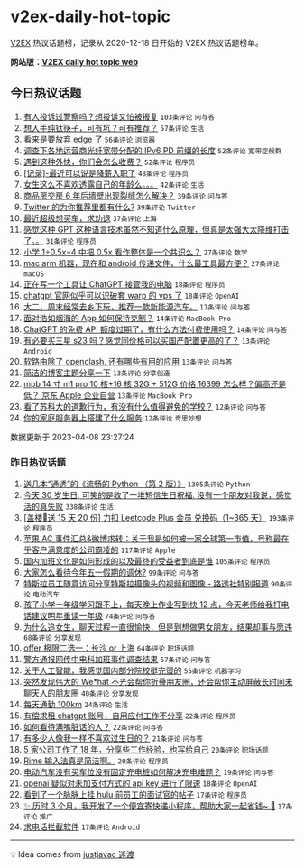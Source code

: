 # v2ex-daily-hot-topic

[V2EX](https://www.v2ex.com/) 热议话题榜，记录从 2020-12-18 日开始的 V2EX 热议话题榜单。

**网站版：[V2EX daily hot topic web](https://boojack.github.io/v2ex-daily-hot-topic-web/)**

## 今日热议话题

<!-- TODAY BEGIN -->

1. [有人投诉过警察吗？想投诉又怕被报复](https://www.v2ex.com/t/930827) `103条评论` `问与答`
1. [想入手纯钛筷子，可有坑？可有推荐？](https://www.v2ex.com/t/930745) `57条评论` `生活`
1. [看来是要放弃 edge 了](https://www.v2ex.com/t/930763) `56条评论` `浏览器`
1. [调查下各地运营商光纤宽带分配的 IPv6 PD 前缀的长度](https://www.v2ex.com/t/930849) `52条评论` `宽带症候群`
1. [遇到这种外快，你们会怎么收费？](https://www.v2ex.com/t/930801) `52条评论` `程序员`
1. [[记录]-最近可以说是降薪入职了](https://www.v2ex.com/t/930734) `48条评论` `程序员`
1. [女生这么不喜欢透露自己的年龄么。。。](https://www.v2ex.com/t/930751) `42条评论` `生活`
1. [商品房交房 6 年后墙壁出现裂缝怎么解决？](https://www.v2ex.com/t/930742) `39条评论` `问与答`
1. [Twitter 的为你推荐里都有什么?](https://www.v2ex.com/t/930787) `39条评论` `Twitter`
1. [最近超级想买车，求劝退](https://www.v2ex.com/t/930841) `37条评论` `上海`
1. [感觉这种 GPT 这种语言技术虽然不知道什么原理，但真是太强大太降维打击了。。](https://www.v2ex.com/t/930758) `31条评论` `程序员`
1. [小学 1÷0.5x=4 中把 0.5x 看作整体是一个共识么？](https://www.v2ex.com/t/930877) `27条评论` `数学`
1. [mac arm 机器，现在和 android 传递文件，什么最工具最方便？](https://www.v2ex.com/t/930732) `27条评论` `macOS`
1. [正在写一个工具让 ChatGPT 接管我的电脑](https://www.v2ex.com/t/930888) `18条评论` `程序员`
1. [chatgpt 官网似乎可以识破套 warp 的 vps 了](https://www.v2ex.com/t/930859) `18条评论` `OpenAI`
1. [大二，周末经常去乡下玩，推荐一款新能源汽车。](https://www.v2ex.com/t/930869) `17条评论` `问与答`
1. [面对浩如烟海的 App 如何保持克制？](https://www.v2ex.com/t/930825) `14条评论` `MacBook Pro`
1. [ChatGPT 的免费 API 额度过期了，有什么方法付费使用吗？](https://www.v2ex.com/t/930736) `14条评论` `问与答`
1. [有必要买三星 s23 吗？感觉同价格可以买国产配置更高的了？](https://www.v2ex.com/t/930881) `13条评论` `Android`
1. [软路由除了 openclash, 还有哪些有用的应用](https://www.v2ex.com/t/930863) `13条评论` `问与答`
1. [简洁的博客主题分享一下](https://www.v2ex.com/t/930777) `13条评论` `分享创造`
1. [mpb 14 寸 m1 pro 10 核+16 核 32G + 512G 价格 16399 怎么样？偏高还是低？ 京东 Apple 企业自营](https://www.v2ex.com/t/930754) `13条评论` `MacBook Pro`
1. [看了苏科大的道歉行为，有没有什么值得避免的学校？](https://www.v2ex.com/t/930860) `12条评论` `问与答`
1. [你的家庭服务器上搭建了什么服务](https://www.v2ex.com/t/930794) `12条评论` `奇思妙想`

数据更新于 2023-04-08 23:27:24

<!-- TODAY END -->

### 昨日热议话题

<!-- YESTERDAY BEGIN -->

1. [送几本“通透”的《流畅的 Python （第 2 版）》](https://www.v2ex.com/t/930488) `1305条评论` `Python`
1. [今天 30 岁生日, 可笑的是收了一堆短信生日祝福. 没有一个朋友对我说，感觉活的真失败](https://www.v2ex.com/t/930459) `338条评论` `生活`
1. [[盖楼🎁送 15 天 20 份] 力扣 Leetcode Plus 会员 兑换码（1~365 天）](https://www.v2ex.com/t/930487) `193条评论` `程序员`
1. [苹果 AC 事件汇总&微博求转：关于我是如何被一家全球第一市值，号称最在乎客户满意度的公司霸凌的](https://www.v2ex.com/t/930511) `117条评论` `Apple`
1. [国内加班文化是如何形成的以及最终的受益者到底是谁](https://www.v2ex.com/t/930504) `105条评论` `程序员`
1. [大家怎么看待今年五一假期的调休?](https://www.v2ex.com/t/930526) `99条评论` `问与答`
1. [特斯拉员工随意访问分享特斯拉摄像头的视频和图像 - 路透社特别报道](https://www.v2ex.com/t/930432) `90条评论` `电动汽车`
1. [孩子小学一年级学习跟不上，每天晚上作业写到快 12 点，今天老师给我打电话建议明年重读一年级](https://www.v2ex.com/t/930647) `74条评论` `问与答`
1. [为什么追女生，聊天过程一直很愉快，但是到想做男女朋友，结果却事与愿违](https://www.v2ex.com/t/930435) `68条评论` `分享发现`
1. [offer 极限二选一：长沙 or 上海](https://www.v2ex.com/t/930529) `64条评论` `职场话题`
1. [警方通报网传中电科加班事件调查结果](https://www.v2ex.com/t/930684) `57条评论` `问与答`
1. [关于人工智能，我感觉国内部分院校挺完蛋的](https://www.v2ex.com/t/930453) `55条评论` `机器学习`
1. [突然发现伟大的 We*hat 不光会帮你折叠朋友圈，还会帮你主动屏蔽长时间未聊天人的朋友圈](https://www.v2ex.com/t/930532) `40条评论` `分享发现`
1. [每天通勤 100km](https://www.v2ex.com/t/930553) `24条评论` `生活`
1. [有偿求租 chatgpt 账号，自用应付工作不分享](https://www.v2ex.com/t/930617) `22条评论` `程序员`
1. [如何看待满嘴脏话的人？](https://www.v2ex.com/t/930592) `22条评论` `问与答`
1. [有多少人像我一样不喜欢过生日的？](https://www.v2ex.com/t/930521) `21条评论` `问与答`
1. [5 家公司工作了 18 年，分享些工作经验，也写给自己](https://www.v2ex.com/t/930698) `20条评论` `职场话题`
1. [Rime 输入法真是简洁啊。](https://www.v2ex.com/t/930639) `20条评论` `程序员`
1. [电动汽车没有买车位没有固定充电桩如何解决充电难题？](https://www.v2ex.com/t/930452) `19条评论` `问与答`
1. [openai 疑似对未加支付方式的 api key 进行了限速](https://www.v2ex.com/t/930657) `18条评论` `OpenAI`
1. [看到了一个脉脉上挂 hulu 前员工的面试官的帖子](https://www.v2ex.com/t/930527) `17条评论` `程序员`
1. [✨ 历时 3 个月，我开发了一个便宜寄快递小程序，帮助大家一起省钱~ 🍻](https://www.v2ex.com/t/930493) `17条评论` `推广`
1. [求电话拦截软件](https://www.v2ex.com/t/930448) `17条评论` `Android`

<!-- YESTERDAY END -->

---

💡 Idea comes from [justjavac 迷渡](https://github.com/justjavac/)
